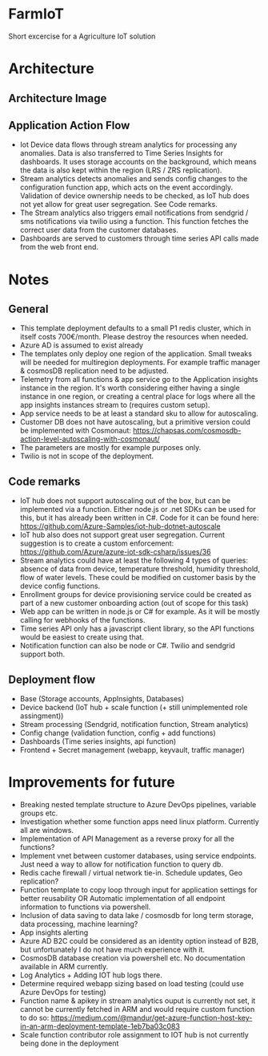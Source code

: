 # FarmIoT
Short excercise for a Agriculture IoT solution

# Architecture

## Architecture Image 



## Application Action Flow

- Iot Device data flows through stream analytics for processing any anomalies. Data is also transferred to Time Series Insights for dashboards. It uses storage accounts on the background, which means the data is also kept within the region (LRS / ZRS replication).
- Stream analytics detects anomalies and sends config changes to the configuration function app, which acts on the event accordingly. Validation of device ownership needs to be checked, as IoT hub does not yet allow for great user segregation. See Code remarks. 
- The Stream analytics also triggers email notifications from sendgrid / sms notifications via twilio using a function. This function fetches the correct user data from the customer databases.
- Dashboards are served to customers through time series API calls made from the web front end.

# Notes

## General

- This template deployment defaults to a small P1 redis cluster, which in itself costs 700€/month. Please destroy the resources when needed.
- Azure AD is assumed to exist already
- The templates only deploy one region of the application. Small tweaks will be needed for multiregion deployments. For example traffic manager & cosmosDB replication need to be adjusted.
- Telemetry from all functions & app service go to the Application insights instance in the region. It's worth considering either having a single instance in one region, or creating a central place for logs where all the app insights instances stream to (requires custom setup).
- App service needs to be at least a standard sku to allow for autoscaling. 
- Customer DB does not have autoscaling, but a primitive version could be implemented with Cosmonaut: https://chapsas.com/cosmosdb-action-level-autoscaling-with-cosmonaut/
- The parameters are mostly for example purposes only.
- Twilio is not in scope of the deployment.


## Code remarks
- IoT hub does not support autoscaling out of the box, but can be implemented via a function. Either node.js or .net SDKs can be used for this, but it has already been written in C#. Code for it can be found here: https://github.com/Azure-Samples/iot-hub-dotnet-autoscale
- IoT hub also does not support great user segregation. Current suggestion is to create a custom enforcement: https://github.com/Azure/azure-iot-sdk-csharp/issues/36
- Stream analytics could have at least the following 4 types of queries: absence of data from device, temperature threshold, humidity threshold, flow of water levels. These could be modified on customer basis by the device config functions.
- Enrollment groups for device provisioning service could be created as part of a new customer onboarding action (out of scope for this task)
- Web app can be written in node.js or C# for example. As it will be mostly calling for webhooks of the functions.
- Time series API only has a javascript client library, so the API functions would be easiest to create using that.
- Notification function can also be node or C#. Twilio and sendgrid support both.
 
## Deployment flow
- Base (Storage accounts, AppInsights, Databases)
- Device backend (IoT hub + scale function (+ still unimplemented role assingment))
- Stream processing (Sendgrid, notification function, Stream analytics)
- Config change (validation function, config + add functions)
- Dashboards (Time series insights, api function)
- Frontend + Secret management (webapp, keyvault, traffic manager)

# Improvements for future
- Breaking nested template structure to Azure DevOps pipelines, variable groups etc.
- Investigation whether some function apps need linux platform. Currently all are windows.
- Implementation of API Management as a reverse proxy for all the functions?
- Implement vnet between customer databases, using service endpoints. Just need a way to allow for notification function to query db.
- Redis cache firewall / virtual network tie-in. Schedule updates, Geo replication?
- Function template to copy loop through input for application settings for better reusability OR Automatic implementation of all endpoint information to functions via powershell.
- Inclusion of data saving to data lake / cosmosdb for long term storage, data processing, machine learning?
- App insights alerting
- Azure AD B2C could be considered as an identity option instead of B2B, but unfortunately I do not have much experience with it.
- CosmosDB database creation via powershell etc. No documentation available in ARM currently.
- Log Analytics + Adding IOT hub logs there.
- Determine required webapp sizing based on load testing (could use Azure DevOps for testing)
- Function name & apikey in stream analytics ouput is currently not set, it cannot be currently fetched in ARM and would require custom function to do so: https://medium.com/@mandur/get-azure-function-host-key-in-an-arm-deployment-template-1eb7ba03c083 
- Scale function contributor role assignment to IOT hub is not currently being done in the deployment